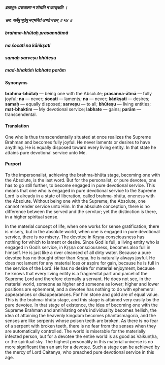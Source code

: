 ##### ब्रह्मभूत: प्रसन्नात्मा न शोचति न काङ्क्षति ।
##### सम: सर्वेषु भूतेषु मद्भक्तिं लभते पराम् ॥ ५४ ॥

##### brahma-bhūtaḥ prasannātmā
##### na śocati na kāṅkṣati
##### samaḥ sarveṣu bhūteṣu
##### mad-bhaktiṁ labhate parām

#### Synonyms

**brahma**-**bhūtaḥ** — being one with the Absolute; **prasanna**-**ātmā** — fully joyful; **na** — never; **śocati** — laments; **na** — never; **kāṅkṣati** — desires; **samaḥ** — equally disposed; **sarveṣu** — to all; **bhūteṣu** — living entities; **mat**-**bhaktim** — My devotional service; **labhate** — gains; **parām** — transcendental.

#### Translation

One who is thus transcendentally situated at once realizes the Supreme Brahman and becomes fully joyful. He never laments or desires to have anything. He is equally disposed toward every living entity. In that state he attains pure devotional service unto Me.

#### Purport

To the impersonalist, achieving the brahma-bhūta stage, becoming one with the Absolute, is the last word. But for the personalist, or pure devotee, one has to go still further, to become engaged in pure devotional service. This means that one who is engaged in pure devotional service to the Supreme Lord is already in a state of liberation, called brahma-bhūta, oneness with the Absolute. Without being one with the Supreme, the Absolute, one cannot render service unto Him. In the absolute conception, there is no difference between the served and the servitor; yet the distinction is there, in a higher spiritual sense.

In the material concept of life, when one works for sense gratification, there is misery, but in the absolute world, when one is engaged in pure devotional service, there is no misery. The devotee in Kṛṣṇa consciousness has nothing for which to lament or desire. Since God is full, a living entity who is engaged in God’s service, in Kṛṣṇa consciousness, becomes also full in himself. He is just like a river cleansed of all dirty water. Because a pure devotee has no thought other than Kṛṣṇa, he is naturally always joyful. He does not lament for any material loss or aspire for gain, because he is full in the service of the Lord. He has no desire for material enjoyment, because he knows that every living entity is a fragmental part and parcel of the Supreme Lord and therefore eternally a servant. He does not see, in the material world, someone as higher and someone as lower; higher and lower positions are ephemeral, and a devotee has nothing to do with ephemeral appearances or disappearances. For him stone and gold are of equal value. This is the brahma-bhūta stage, and this stage is attained very easily by the pure devotee. In that stage of existence, the idea of becoming one with the Supreme Brahman and annihilating one’s individuality becomes hellish, the idea of attaining the heavenly kingdom becomes phantasmagoria, and the senses are like serpents whose poison teeth are broken. As there is no fear of a serpent with broken teeth, there is no fear from the senses when they are automatically controlled. The world is miserable for the materially infected person, but for a devotee the entire world is as good as Vaikuṇṭha, or the spiritual sky. The highest personality in this material universe is no more significant than an ant for a devotee. Such a stage can be achieved by the mercy of Lord Caitanya, who preached pure devotional service in this age.